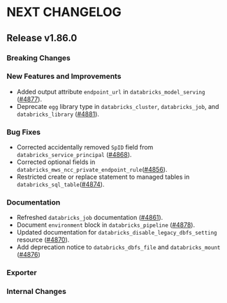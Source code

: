 # NEXT CHANGELOG

## Release v1.86.0

### Breaking Changes

### New Features and Improvements

* Added output attribute `endpoint_url` in `databricks_model_serving` ([#4877](https://github.com/databricks/terraform-provider-databricks/pull/4877)).
* Deprecate `egg` library type in `databricks_cluster`, `databricks_job`, and `databricks_library` ([#4881](https://github.com/databricks/terraform-provider-databricks/pull/4881)).

### Bug Fixes

* Corrected accidentally removed `SpID` field from `databricks_service_principal` ([#4868](https://github.com/databricks/terraform-provider-databricks/pull/4868)).
* Corrected optional fields in `databricks_mws_ncc_private_endpoint_rule`([#4856](https://github.com/databricks/terraform-provider-databricks/pull/4856)).
* Restricted create or replace statement to managed tables in `databricks_sql_table`([#4874](https://github.com/databricks/terraform-provider-databricks/pull/4874)).

### Documentation

* Refreshed `databricks_job` documentation ([#4861](https://github.com/databricks/terraform-provider-databricks/pull/4861)).
* Document `environment` block in `databricks_pipeline` ([#4878](https://github.com/databricks/terraform-provider-databricks/pull/4878)).
* Updated documentation for `databricks_disable_legacy_dbfs_setting` resource ([#4870](https://github.com/databricks/terraform-provider-databricks/pull/4870)).
* Add deprecation notice to `databricks_dbfs_file` and `databricks_mount` ([#4876](https://github.com/databricks/terraform-provider-databricks/pull/4876))

### Exporter

### Internal Changes
